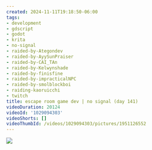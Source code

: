 ```yaml
---
created: 2024-11-11T19:18:50-06:00
tags:
- development
- gdscript
- godot
- krita
- no-signal
- raided-by-Ategondev
- raided-by-AyySunPraiser
- raided-by-CAI_TAn
- raided-by-Kelwynshade
- raided-by-finisfine
- raided-by-impracticalNPC
- raided-by-smolblockboi
- raiding-kaoruicchi
- twitch
title: escape room game dev | no signal (day 141)
videoDuration: 20124
videoId: '1029094303'
videoShorts: []
videoThumbId: /videos/1029094303/pictures/1951126552
---
```


![](20241112011850.jpg)
